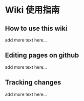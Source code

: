 # Wiki 使用指南

## How to use this wiki
add more text here...

## Editing pages on github
add more text here...

## Tracking changes
add more text here...
